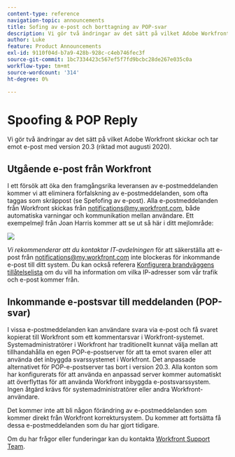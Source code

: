 ```yaml
---
content-type: reference
navigation-topic: announcements
title: Sofing av e-post och borttagning av POP-svar
description: Vi gör två ändringar av det sätt på vilket Adobe Workfront skickar och tar emot e-post med version 20.3 (riktad mot augusti 2020).
author: Luke
feature: Product Announcements
exl-id: 9110f04d-b7a9-428b-928c-c4eb746fec3f
source-git-commit: 1bc7334423c567ef5f7fd9bcbc28de267e035c0a
workflow-type: tm+mt
source-wordcount: '314'
ht-degree: 0%

---
```


# Spoofing &amp; POP Reply

Vi gör två ändringar av det sätt på vilket Adobe Workfront skickar och tar emot e-post med version 20.3 (riktad mot augusti 2020).

## Utgående e-post från Workfront

I ett försök att öka den framgångsrika leveransen av e-postmeddelanden kommer vi att eliminera förfalskning av e-postmeddelanden, som ofta taggas som skräppost (se Spefofing av e-post). Alla e-postmeddelanden från Workfront skickas från notifications@my.workfront.com, både automatiska varningar och kommunikation mellan användare. Ett exempelmejl från Joan Harris kommer att se ut så här i ditt mejlområde:

![](assets/noreply.png)

*Vi rekommenderar att du kontaktar IT-avdelningen* för att säkerställa att e-post från notifications@my.workfront.com inte blockeras för inkommande e-post till ditt system. Du kan också referera [Konfigurera brandväggens tillåtelselista](../../../administration-and-setup/get-started-wf-administration/configure-your-firewall.md) om du vill ha information om vilka IP-adresser som vår trafik och e-post kommer från.

## Inkommande e-postsvar till meddelanden (POP-svar)

I vissa e-postmeddelanden kan användare svara via e-post och få svaret kopierat till Workfront som ett kommentarsvar i Workfront-systemet. Systemadministratörer i Workfront har traditionellt kunnat välja mellan att tillhandahålla en egen POP-e-postserver för att ta emot svaren eller att använda det inbyggda svarssystemet i Workfront. Det anpassade alternativet för POP-e-postserver tas bort i version 20.3. Alla konton som har konfigurerats för att använda en anpassad server kommer automatiskt att överflyttas för att använda Workfront inbyggda e-postsvarssystem. Ingen åtgärd krävs för systemadministratörer eller andra Workfront-användare.

Det kommer inte att bli någon förändring av e-postmeddelanden som kommer direkt från Workfront korrektursystem. Du kommer att fortsätta få dessa e-postmeddelanden som du har gjort tidigare.

Om du har frågor eller funderingar kan du kontakta [Workfront Support Team](https://one.workfront.com/s/support?language=en_US).
